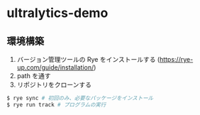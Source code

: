 # ultralytics-demo

## 環境構築

1. バージョン管理ツールの Rye をインストールする (https://rye-up.com/guide/installation/)
2. path を通す
3. リポジトリをクローンする

```bash
$ rye sync # 初回のみ、必要なパッケージをインストール
$ rye run track # プログラムの実行
```
